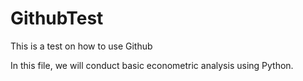 # GithubTest
This is a test on how to use Github

In this file, we will conduct basic econometric analysis using Python. 
